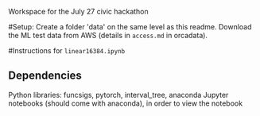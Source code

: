 Workspace for the July 27 civic hackathon

#Setup:
Create a folder 'data' on the same level as this readme. Download the ML test data from AWS (details in `access.md` in orcadata).

#Instructions for `linear16384.ipynb`
## Dependencies
Python libraries: funcsigs, pytorch, interval_tree, anaconda
Jupyter notebooks (should come with anaconda), in order to view the notebook
